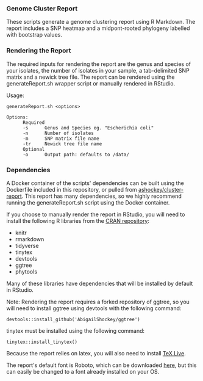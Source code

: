 ### Genome Cluster Report

These scripts generate a genome clustering report using R Markdown. The report includes a SNP heatmap and a midpont-rooted phylogeny labelled with bootstrap values.

### Rendering the Report

The required inputs for rendering the report are the genus and species of your isolates, the number of isolates in your sample, a tab-delimited SNP matrix and a newick tree file. The report can be rendered using the generateReport.sh wrapper script or manually rendered in RStudio.

Usage:

```
generateReport.sh <options>

Options:
      Required
      -s      Genus and Species eg. "Escherichia coli"
      -n      Number of isolates
      -m      SNP matrix file name
      -tr     Newick tree file name
      Optional
      -o      Output path: defaults to /data/

```

### Dependencies

A Docker container of the scripts' dependencies can be built using the Dockerfile included in this repository, or pulled from [ashockey/cluster-report](https://hub.docker.com/repository/docker/ashockey/cluster-report). This report has many dependencies, so we highly recommend running the generateReport.sh script using the Docker container. 

If you choose to manually render the report in RStudio, you will need to install the following R libraries from the [CRAN repository](https://cran.r-project.org/):

* knitr
* rmarkdown
* tidyverse
* tinytex
* devtools
* ggtree
* phytools

Many of these libraries have dependencies that will be installed by default in RStudio. 

Note: Rendering the report requires a forked repository of ggtree, so you will need to install ggtree using devtools with the following command:

```
devtools::install_github('AbigailShockey/ggtree')
```

tinytex must be installed using the following command:

```
tinytex::install_tinytex()
```

Because the report relies on latex, you will also need to install [TeX Live](https://www.tug.org/texlive/).

The report's default font is Roboto, which can be downloaded [here](https://www.fontsquirrel.com/fonts/roboto), but this can easily be changed to a font already installed on your OS.
